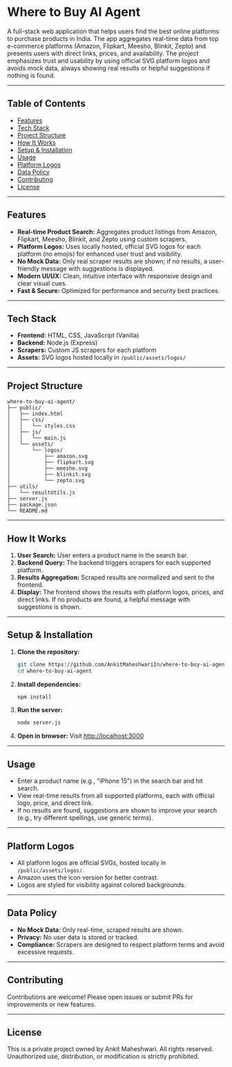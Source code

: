 # Where to Buy AI Agent

A full-stack web application that helps users find the best online platforms to purchase products in India. The app aggregates real-time data from top e-commerce platforms (Amazon, Flipkart, Meesho, Blinkit, Zepto) and presents users with direct links, prices, and availability. The project emphasizes trust and usability by using official SVG platform logos and avoids mock data, always showing real results or helpful suggestions if nothing is found.

---

## Table of Contents
- [Features](#features)
- [Tech Stack](#tech-stack)
- [Project Structure](#project-structure)
- [How It Works](#how-it-works)
- [Setup & Installation](#setup--installation)
- [Usage](#usage)
- [Platform Logos](#platform-logos)
- [Data Policy](#data-policy)
- [Contributing](#contributing)
- [License](#license)

---

## Features
- **Real-time Product Search:** Aggregates product listings from Amazon, Flipkart, Meesho, Blinkit, and Zepto using custom scrapers.
- **Platform Logos:** Uses locally hosted, official SVG logos for each platform (no emojis) for enhanced user trust and visibility.
- **No Mock Data:** Only real scraper results are shown; if no results, a user-friendly message with suggestions is displayed.
- **Modern UI/UX:** Clean, intuitive interface with responsive design and clear visual cues.
- **Fast & Secure:** Optimized for performance and security best practices.

---

## Tech Stack
- **Frontend:** HTML, CSS, JavaScript (Vanilla)
- **Backend:** Node.js (Express)
- **Scrapers:** Custom JS scrapers for each platform
- **Assets:** SVG logos hosted locally in `/public/assets/logos/`

---

## Project Structure
```
where-to-buy-ai-agent/
├── public/
│   ├── index.html
│   ├── css/
│   │   └── styles.css
│   ├── js/
│   │   └── main.js
│   └── assets/
│       └── logos/
│           ├── amazon.svg
│           ├── flipkart.svg
│           ├── meesho.svg
│           ├── blinkit.svg
│           └── zepto.svg
├── utils/
│   └── resultUtils.js
├── server.js
├── package.json
└── README.md
```

---

## How It Works
1. **User Search:** User enters a product name in the search bar.
2. **Backend Query:** The backend triggers scrapers for each supported platform.
3. **Results Aggregation:** Scraped results are normalized and sent to the frontend.
4. **Display:** The frontend shows the results with platform logos, prices, and direct links. If no products are found, a helpful message with suggestions is shown.

---

## Setup & Installation
1. **Clone the repository:**
   ```bash
   git clone https://github.com/AnkitMaheshwariIn/where-to-buy-ai-agent.git
   cd where-to-buy-ai-agent
   ```
2. **Install dependencies:**
   ```bash
   npm install
   ```
3. **Run the server:**
   ```bash
   node server.js
   ```
4. **Open in browser:**
   Visit [http://localhost:3000](http://localhost:3000)

---

## Usage
- Enter a product name (e.g., "iPhone 15") in the search bar and hit search.
- View real-time results from all supported platforms, each with official logo, price, and direct link.
- If no results are found, suggestions are shown to improve your search (e.g., try different spellings, use generic terms).

---

## Platform Logos
- All platform logos are official SVGs, hosted locally in `/public/assets/logos/`.
- Amazon uses the icon version for better contrast.
- Logos are styled for visibility against colored backgrounds.

---

## Data Policy
- **No Mock Data:** Only real-time, scraped results are shown.
- **Privacy:** No user data is stored or tracked.
- **Compliance:** Scrapers are designed to respect platform terms and avoid excessive requests.

---

## Contributing
Contributions are welcome! Please open issues or submit PRs for improvements or new features.

---

## License
This is a private project owned by Ankit Maheshwari. All rights reserved. Unauthorized use, distribution, or modification is strictly prohibited.
